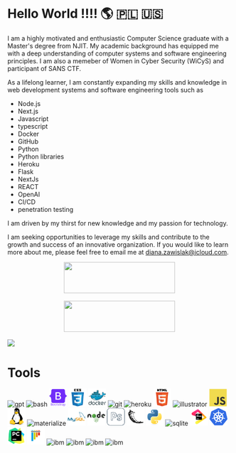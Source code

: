 # Hello World !!!! :earth_americas: :poland: :us:

I am a highly motivated and enthusiastic Computer Science graduate with a Master's degree from NJIT. My academic background has equipped me with a deep understanding of computer systems and software engineering principles.
I am also a memeber of Women in Cyber Security (WiCyS) and participant of SANS CTF.

As a lifelong learner, I am constantly expanding my skills and knowledge in web development systems and software engineering tools such as 
- Node.js
- Next.js
- Javascript
- typescript
- Docker
- GitHub
- Python
- Python libraries
- Heroku
- Flask
- NextJs
- REACT
- OpenAI
- CI/CD
- penetration testing

I am driven by my thirst for new knowledge and my passion for technology.

I am seeking opportunities to leverage my skills and contribute to the growth and success of an innovative organization. If you would like to learn more about me, please feel free to email me at diana.zawislak@icloud.com.  
<p align="center"> <a href="https://www.linkedin.com/in/dianazawislak/" target="_blank"> <img   src="https://upload.wikimedia.org/wikipedia/commons/0/01/LinkedIn_Logo.svg" width="250" height="70"></a> </p>                
<p align="center"> <a href="https://dianazawislak-portfolio.herokuapp.com/" target="_blank"> <img src="https://github.com/DianaZawislak/My-Portfolio/blob/main/app/static/images/briefcase.png" width="250" height="70"></a>
          </p>


![](https://komarev.com/ghpvc/?username=your-github-dianazawislak&color=blue)

# Tools

<p align="left"> 
<img src="https://devicons.railway.com/i/openai.svg" alt="gpt" width="40" height="40"/>
<img src="https://www.vectorlogo.zone/logos/gnu_bash/gnu_bash-icon.svg" alt="bash" width="40" height="40"/>
<img src="https://raw.githubusercontent.com/devicons/devicon/master/icons/bootstrap/bootstrap-plain-wordmark.svg" alt="bootstrap" width="40" height="40"/> 

<img src="https://raw.githubusercontent.com/devicons/devicon/master/icons/css3/css3-original-wordmark.svg" alt="css3" width="40" height="40"/> 
<img src="https://raw.githubusercontent.com/devicons/devicon/master/icons/docker/docker-original-wordmark.svg" alt="docker" width="40" height="40"/> 

<img src="https://www.vectorlogo.zone/logos/git-scm/git-scm-icon.svg" alt="git" width="40"/>
<img src="https://www.vectorlogo.zone/logos/heroku/heroku-icon.svg" alt="heroku" width="40" height="40"/> 
  
<img src="https://raw.githubusercontent.com/devicons/devicon/master/icons/html5/html5-original-wordmark.svg" alt="html5" width="40" height="40"/> 
<img src="https://www.vectorlogo.zone/logos/adobe_illustrator/adobe_illustrator-icon.svg" alt="illustrator" width="40" height="40"/> 
<img src="https://raw.githubusercontent.com/devicons/devicon/master/icons/javascript/javascript-original.svg" alt="javascript" width="40" height="40"/> 

<img src="https://raw.githubusercontent.com/devicons/devicon/master/icons/linux/linux-original.svg" alt="linux" width="40" height="40"/> 
<img src="https://raw.githubusercontent.com/prplx/svg-logos/5585531d45d294869c4eaab4d7cf2e9c167710a9/svg/materialize.svg" alt="materialize" width="40" height="40"/> 
<img src="https://raw.githubusercontent.com/devicons/devicon/master/icons/mysql/mysql-original-wordmark.svg" alt="mysql" width="40" height="40"/> 
<img src="https://raw.githubusercontent.com/devicons/devicon/master/icons/nodejs/nodejs-original-wordmark.svg" alt="nodejs" width="40" height="40"/> 
  
<img src="https://raw.githubusercontent.com/devicons/devicon/master/icons/photoshop/photoshop-line.svg" alt="photoshop" width="40" height="40"/>
<img src="https://raw.githubusercontent.com/devicons/devicon/master/icons/flask/flask-original.svg" alt="flask" width="40" height="40"/>
<img src="https://raw.githubusercontent.com/devicons/devicon/master/icons/python/python-original.svg" alt="python" width="40" height="40"/> 

<img src="https://www.vectorlogo.zone/logos/sqlite/sqlite-icon.svg" alt="sqlite" width="40" height="40"/> 
<img src="https://raw.githubusercontent.com/devicons/devicon/master/icons/jetbrains/jetbrains-original.svg" alt="sqlite" width="40" height="40"/> 
  
<img src="https://github.com/devicons/devicon/blob/master/icons/kubernetes/kubernetes-plain.svg" alt="sqlite" width="40" height="40"/> 
<img src="https://github.com/devicons/devicon/blob/master/icons/pycharm/pycharm-original.svg" alt="sqlite" width="40" height="40"/> 
 
 
<img src="https://github.com/devicons/devicon/blob/master/icons/pytest/pytest-original.svg" alt="sqlite" width="40" height="40"/> 
<img src="https://www.vectorlogo.zone/logos/ibm_cloud/ibm_cloud-icon.svg" alt="ibm" width="40" height="40"/>  
<img src="https://www.vectorlogo.zone/logos/linode/linode-icon.svg" alt="ibm" width="40" height="40"/> 
          
<img src="https://www.vectorlogo.zone/logos/microsoft/microsoft-icon.svg" alt="ibm" width="40" height="40"/>  
<img src="https://www.vectorlogo.zone/logos/apple/apple-tile.svg" alt="ibm" width="40" height="40"/>           
 </p>



<!--
**DianaZawislak/dianazawislak** is a ✨ _special_ ✨ repository because its `README.md` (this file) appears on your GitHub profile.

Here are some ideas to get you started:

# 🔭 I’m currently working on computer science master certificate from NJIT
- 🌱 I’m currently learning ...
- 👯 I’m looking to collaborate on ...
- 🤔 I’m looking for help with ...
- 💬 Ask me about ...

- 😄 Pronouns: ...
- ⚡ Fun fact: ...
-->
